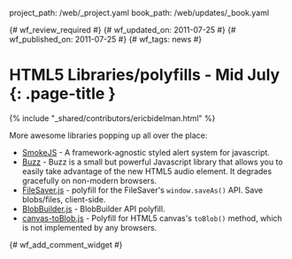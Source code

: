 project_path: /web/_project.yaml
book_path: /web/updates/_book.yaml

{# wf_review_required #}
{# wf_updated_on: 2011-07-25 #}
{# wf_published_on: 2011-07-25 #}
{# wf_tags: news #}

# HTML5 Libraries/polyfills - Mid July {: .page-title }

{% include "_shared/contributors/ericbidelman.html" %}


More awesome libraries popping up all over the place:

- [SmokeJS](http://ssssnakes.com/smoke/) - A framework-agnostic styled alert system for javascript.
- [Buzz](http://buzz.jaysalvat.com) - Buzz is a small but powerful Javascript library that allows you to easily take advantage of the new HTML5 audio element. It degrades gracefully on non-modern browsers.
- [FileSaver.js](https://github.com/eligrey/FileSaver.js/blob/master/FileSaver.js) - polyfill for the FileSaver's `window.saveAs()` API. Save blobs/files, client-side.
- [BlobBuilder.js](https://github.com/eligrey/BlobBuilder.js) - BlobBuilder API polyfill.
- [canvas-toBlob.js](https://github.com/eligrey/canvas-toBlob.js) - Polyfill for HTML5 canvas's `toBlob()` method, which is not implemented by any browsers.


{# wf_add_comment_widget #}
